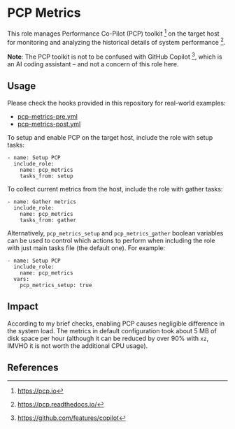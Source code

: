 PCP Metrics
===========

This role manages Performance Co-Pilot (PCP) toolkit [^1] on the target host
for monitoring and analyzing the historical details of system performance [^2].

**Note**: The PCP toolkit is not to be confused with GitHub Copilot [^3],
which is an AI coding assistant – and not a concern of this role here.


Usage
-----

Please check the hooks provided in this repository for real-world examples:
- [pcp-metrics-pre.yml](/hooks/playbooks/pcp-metrics-pre.yml)
- [pcp-metrics-post.yml](/hooks/playbooks/pcp-metrics-post.yml)

To setup and enable PCP on the target host, include the role with setup tasks:

```
- name: Setup PCP
  include_role:
    name: pcp_metrics
    tasks_from: setup
```

To collect current metrics from the host, include the role with gather tasks:

```
- name: Gather metrics
  include_role:
    name: pcp_metrics
    tasks_from: gather
```

Alternatively, `pcp_metrics_setup` and `pcp_metrics_gather` boolean variables
can be used to control which actions to perform when including the role with
just main tasks file (the default one). For example:

```
- name: Setup PCP
  include_role:
    name: pcp_metrics
  vars:
    pcp_metrics_setup: true
```


Impact
------

According to my brief checks, enabling PCP causes negligible difference
in the system load. The metrics in default configuration took about 5 MB
of disk space per hour (although it can be reduced by over 90% with `xz`,
IMVHO it is not worth the additional CPU usage).


References
----------

[^1]: https://pcp.io

[^2]: https://pcp.readthedocs.io/

[^3]: https://github.com/features/copilot
